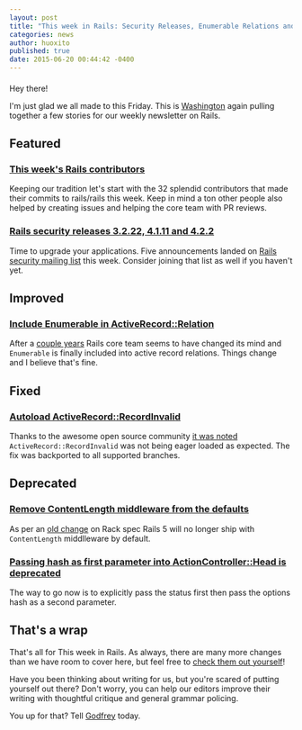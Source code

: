 ```yaml
---
layout: post
title: "This week in Rails: Security Releases, Enumerable Relations and more!"
categories: news
author: huoxito
published: true
date: 2015-06-20 00:44:42 -0400
---
```


####

Hey there!

I'm just glad we all made to this Friday. This is [Washington](https://twitter.com/huoxito) again pulling together a few stories for our weekly newsletter on Rails.

## Featured

### [This week's Rails contributors](http://contributors.rubyonrails.org/contributors/in-time-window/20150613-20150619)

Keeping our tradition let's start with the 32 splendid contributors that made their commits to rails/rails this week. Keep in mind a ton other people also helped by creating issues and helping the core team with PR reviews.

### [Rails security releases 3.2.22, 4.1.11 and 4.2.2](http://weblog.rubyonrails.org/2015/6/16/Rails-3-2-22-4-1-11-and-4-2-2-have-been-released-and-more/)

Time to upgrade your applications. Five announcements landed on [Rails security mailing list](https://groups.google.com/forum/#!forum/rubyonrails-security) this week. Consider joining that list as well if you haven't yet.

## Improved

### [Include Enumerable in ActiveRecord::Relation](https://github.com/rails/rails/commit/b644964b2b555798fc4b94d384b98438db863b3f)

After a [couple years](https://github.com/rails/rails/pull/8794) Rails core team seems to have changed its mind and `Enumerable` is finally included into active record relations. Things change and I believe that's fine.

## Fixed

### [Autoload ActiveRecord::RecordInvalid](https://github.com/rails/rails/commit/c3133f50bc7b09c945f6387f3a64539b75d3dbc9)

Thanks to the awesome open source community [it was noted](https://github.com/rails/rails/issues/20626) `ActiveRecord::RecordInvalid` was not being eager loaded as expected. The fix was backported to all supported branches.

## Deprecated

### [Remove ContentLength middleware from the defaults](https://github.com/rails/rails/commit/56903585a099ab67a7acfaaef0a02db8fe80c450)

As per an [old change](https://github.com/rack/rack/commit/86ddc7a6ec68d7b6951c2dbd07947c4254e8bc0d) on Rack spec Rails 5 will no longer ship with `ContentLength` middlleware by default.

### [Passing hash as first parameter into ActionController::Head is deprecated](https://github.com/rails/rails/pull/20407)

The way to go now is to explicitly pass the status first then pass the options hash as a second parameter.

## That's a wrap

That's all for This week in Rails. As always, there are many more changes than we have room to cover here, but feel free to [check them out yourself](https://github.com/rails/rails/compare/master@%7B2015-06-06%7D...@%7B2015-06-12%7D)!

Have you been thinking about writing for us, but you're scared of putting yourself out there? Don't worry, you can help our editors improve their writing with thoughtful critique and general grammar policing.

You up for that? Tell [Godfrey](mailto:godfrey@brewhouse.io) today.

